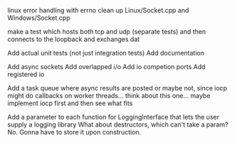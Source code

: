 linux error handling with errno
clean up Linux/Socket.cpp and Windows/Socket.cpp

make a test which hosts both tcp and udp (separate tests) and then connects to the loopback and exchanges dat

Add actual unit tests (not just integration tests)
Add documentation

Add async sockets
Add overlapped i/o
Add io competion ports
Add registered io

Add a task queue where async results are posted
	or maybe not, since iocp might do callbacks on worker threads...
	think about this one...
	maybe implement iocp first and then see what fits

Add a parameter to each function for LoggingInterface that lets the user supply a logging library
	What about destructors, which can't take a param?
	No. Gonna have to store it upon construction.
